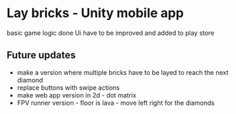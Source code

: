 # Lay bricks - Unity mobile app

basic game logic done
Ui have to be improved and added to play store

## Future updates

- make a version where multiple bricks have to be layed to reach the next diamond
- replace buttons with swipe actions
- make web app version in 2d - dot matrix
- FPV runner version - floor is lava - move left right for the diamonds